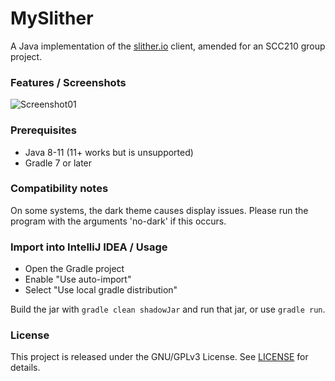 # MySlither
A Java implementation of the [slither.io](https://slither.io) client, amended for an SCC210 group project.

### Features / Screenshots
![Screenshot01](https://cloud.githubusercontent.com/assets/11258252/15582289/741d9dbe-2370-11e6-82a8-2dc135f823b6.png)

### Prerequisites

- Java 8-11 (11+ works but is unsupported)
- Gradle 7 or later

### Compatibility notes
On some systems, the dark theme causes display issues. Please run the program with the arguments 'no-dark' if this occurs.

### Import into IntelliJ IDEA / Usage

- Open the Gradle project
- Enable "Use auto-import"
- Select "Use local gradle distribution"

Build the jar with `gradle clean shadowJar` and run that jar, or use `gradle run`.

### License
This project is released under the GNU/GPLv3 License. See [LICENSE](LICENSE) for details.
